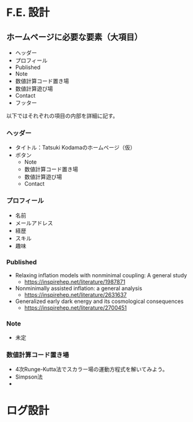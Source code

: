 # F.E. 設計

## ホームページに必要な要素（大項目）
* ヘッダー 
* プロフィール
* Published
* Note
* 数値計算コード置き場
* 数値計算遊び場
* Contact
* フッター

以下ではそれぞれの項目の内部を詳細に記す。

### ヘッダー
* タイトル：Tatsuki Kodamaのホームページ（仮）
* ボタン
    * Note
    * 数値計算コード置き場
    * 数値計算遊び場
    * Contact

### プロフィール
* 名前
* メールアドレス
* 経歴
* スキル
* 趣味

### Published 
* Relaxing inflation models with nonminimal coupling: A general study
    * https://inspirehep.net/literature/1987871
* Nonminimally assisted inflation: a general analysis
    * https://inspirehep.net/literature/2631637
* Generalized early dark energy and its cosmological consequences
    * https://inspirehep.net/literature/2700451


### Note
* 未定

### 数値計算コード置き場
* 4次Runge-Kutta法でスカラー場の運動方程式を解いてみよう。
* Simpson法
* 




# ログ設計